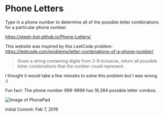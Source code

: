 # Phone Letters

Type in a phone number to determine all of the possible letter combinations for a particular phone number.


https://steph-bot.github.io/Phone-Letters/

This website was inspired by this LeetCode problem: https://leetcode.com/problems/letter-combinations-of-a-phone-number/

> Given a string containing digits from 2-9 inclusive, return all possible letter combinations that the number could represent.

I thought it would take a few minutes to solve this problem but I was wrong :)

Fun fact: The phone number 999-9999 has 16,384 possible letter combos. 


![Image of PhonePad](http://upload.wikimedia.org/wikipedia/commons/thumb/7/73/Telephone-keypad2.svg/200px-Telephone-keypad2.svg.png)



Initial Commit: Feb 7, 2019
